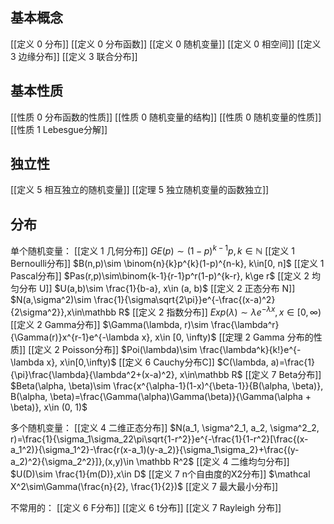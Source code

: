 ## 基本概念
[[定义 0 分布]]
[[定义 0 分布函数]]
[[定义 0 随机变量]]
[[定义 0 相空间]]
[[定义 3 边缘分布]]
[[定义 3 联合分布]]

## 基本性质
[[性质 0 分布函数的性质]]
[[性质 0 随机变量的结构]]
[[性质 0 随机变量的性质]]
[[性质 1 Lebesgue分解]]

## 独立性
[[定义 5 相互独立的随机变量]]
[[定理 5 独立随机变量的函数独立]]

## 分布

单个随机变量：
[[定义 1 几何分布]] $GE(p)\sim (1-p)^{k-1}p, k\in\mathbb N$
[[定义 1 Bernoulli分布]] $B(n,p)\sim \binom{n}{k}p^{k}(1-p)^{n-k}, k\in[0, n]$
[[定义 1 Pascal分布]] $Pas(r,p)\sim\binom{k-1}{r-1}p^r(1-p)^{k-r}, k\ge r$
[[定义 2 均匀分布 U]] $U(a,b)\sim \frac{1}{b-a}, x\in (a, b)$
[[定义 2 正态分布 N]] $N(a,\sigma^2)\sim \frac{1}{\sigma\sqrt{2\pi}}e^{-\frac{(x-a)^2}{2\sigma^2}},x\in\mathbb R$
[[定义 2 指数分布]] $Exp(\lambda)\sim \lambda e^{-\lambda x}, x\in [0, \infty)$
[[定义 2 Gamma分布]] $\Gamma(\lambda, r)\sim \frac{\lambda^r}{\Gamma(r)}x^{r-1}e^{-\lambda x}, x\in [0, \infty)$ [[定理 2 Gamma 分布的性质]]
[[定义 2 Poisson分布]] $Poi(\lambda)\sim \frac{\lambda^k}{k!}e^{-\lambda x}, x\in[0,\infty)$
[[定义 6 Cauchy分布C]] $C(\lambda, a)=\frac{1}{\pi}\frac{\lambda}{\lambda^2+(x-a)^2}, x\in\mathbb R$
[[定义 7 Beta分布]] $Beta(\alpha, \beta)\sim \frac{x^{\alpha-1}(1-x)^{\beta-1}}{B(\alpha, \beta)}, B(\alpha, \beta)=\frac{\Gamma(\alpha)\Gamma(\beta)}{\Gamma(\alpha + \beta)}, x\in (0, 1)$

多个随机变量：
[[定义 4 二维正态分布]] $N(a_1, \sigma^2_1, a_2, \sigma^2_2, r)=\frac{1}{\sigma_1\sigma_22\pi\sqrt{1-r^2}}e^{-\frac{1}{1-r^2}[\frac{(x-a_1^2)}{\sigma_1^2}-\frac{r(x-a_1)(y-a_2)}{\sigma_1\sigma_2}+\frac{(y-a_2)^2}{\sigma_2^2}]},(x,y)\in \mathbb R^2$
[[定义 4 二维均匀分布]] $U(D)\sim \frac{1}{m(D)},x\in D$
[[定义 7 n个自由度的X2分布]] $\mathcal X^2\sim\Gamma(\frac{n}{2}, \frac{1}{2})$
[[定义 7 最大最小分布]]

不常用的：
[[定义 6 F分布]] 
[[定义 6 t分布]]
[[定义 7 Rayleigh 分布]]




